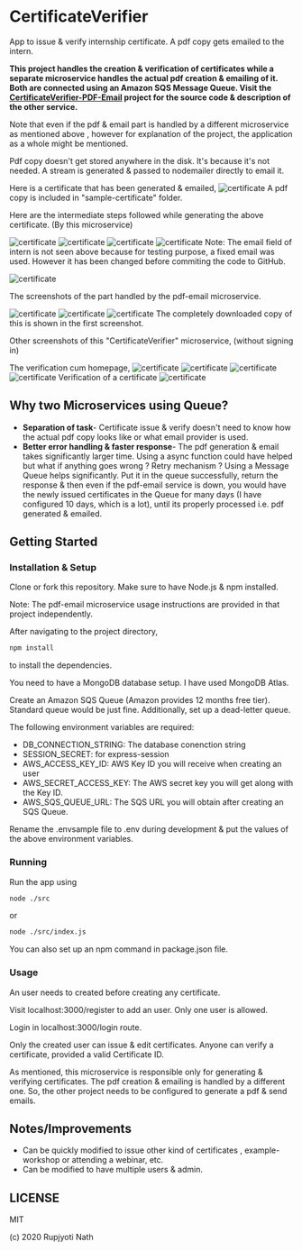 # CertificateVerifier
App to issue & verify internship certificate. A pdf copy gets emailed to the intern.

**This project handles the creation & verification of certificates while a separate microservice handles the actual pdf creation & emailing of it. Both are connected using an Amazon SQS Message Queue. Visit the [CertificateVerifier-PDF-Email](https://github.com/rupjyotinath/CertificateVerifier-PDF-Email) project for the source code & description of the other service.**

Note that even if the pdf & email part is handled by a different microservice as mentioned above , however for explanation of the project, the application as a whole might be mentioned.

Pdf copy doesn't get stored anywhere in the disk. It's because it's not needed. A stream is generated & passed to nodemailer directly to email it.

Here is a certificate that has been generated & emailed,
![certificate](screenshots/certificate.png)
A pdf copy is included in "sample-certificate" folder.


Here are the intermediate steps followed while generating the above certificate. (By this microservice)


![certificate](screenshots/2.png)
![certificate](screenshots/3.png)
![certificate](screenshots/4.png)
![certificate](screenshots/5.png)
Note: The email field of intern is not seen above because for testing purpose, a fixed email was used. However it has been changed before commiting the code to GitHub.

![certificate](screenshots/6.png)


The screenshots of the part handled by the pdf-email microservice.

![certificate](screenshots/12.png)
![certificate](screenshots/13.png)
![certificate](screenshots/14.png)
The completely downloaded copy of this is shown in the first screenshot.

Other screenshots of this "CertificateVerifier" microservice, (without signing in)

The verification cum homepage,
![certificate](screenshots/1.png)
![certificate](screenshots/8.png)
![certificate](screenshots/9.png)
![certificate](screenshots/10.png)
Verification of a certificate
![certificate](screenshots/11.png)


## Why two Microservices using Queue?

* **Separation of task**- Certificate issue & verify doesn't need to know how the actual pdf copy looks like or what email provider is used.
* **Better error handling & faster response**- The pdf generation & email takes significantly larger time. Using a async function could have helped but what if anything goes wrong ? Retry mechanism ? Using a Message Queue helps significantly. Put it in the queue successfully, return the response & then even if the pdf-email service is down, you would have the newly issued certificates in the Queue for many days (I have configured 10 days, which is a lot), until its properly processed i.e. pdf generated & emailed.

## Getting Started

### Installation & Setup
Clone or fork this repository.
Make sure to have Node.js & npm installed.

Note: The pdf-email microservice usage instructions are provided in that project independently.

After navigating to the project directory,
```bash
npm install
```
to install the dependencies.

You need to have a MongoDB database setup. I have used MongoDB Atlas.

Create an Amazon SQS Queue (Amazon provides 12 months free tier). Standard queue would be just fine. Additionally, set up a dead-letter queue.

The following environment variables are required:
* DB_CONNECTION_STRING: The database conenction string
* SESSION_SECRET: for express-session
* AWS_ACCESS_KEY_ID: AWS Key ID you will receive when creating an user
* AWS_SECRET_ACCESS_KEY: The AWS secret key you will get along with the Key ID.
* AWS_SQS_QUEUE_URL: The SQS URL you will obtain after creating an SQS Queue.

Rename the .envsample file to .env during development & put the values of the above environment variables.

### Running
Run the app using 
```bash
node ./src
```
or
```bash
node ./src/index.js
```

You can also set up an npm command in package.json file.


### Usage

An user needs to created before creating any certificate.

Visit localhost:3000/register to add an user. Only one user is allowed.

Login in localhost:3000/login route.

Only the created user can issue & edit certificates.
Anyone can verify a certificate, provided a valid Certificate ID.

As mentioned, this microservice is responsible only for generating & verifying certificates. The pdf creation & emailing is handled by a different one. So, the other project needs to be configured to generate a pdf & send emails.

## Notes/Improvements
* Can be quickly modified to issue other kind of certificates , example- workshop or attending a webinar, etc.
* Can be modified to have multiple users & admin.

## LICENSE
MIT

(c) 2020 Rupjyoti Nath